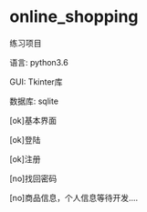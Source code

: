 # online_shopping

练习项目

语言: python3.6

GUI: Tkinter库

数据库: sqlite

[ok]基本界面

[ok]登陆

[ok]注册

[no]找回密码

[no]商品信息，个人信息等待开发....
